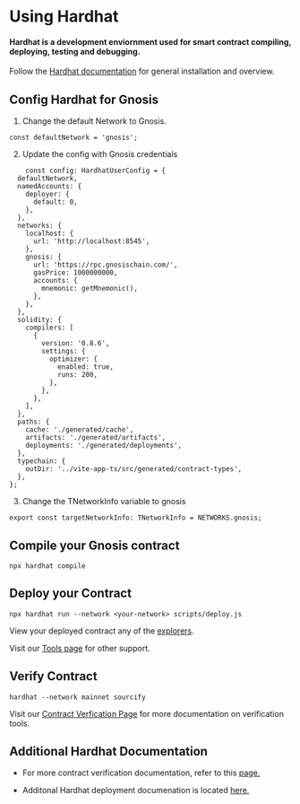 --- 
---

# Using Hardhat

#### Hardhat is a development enviornment used for smart contract compiling, deploying, testing and debugging.

Follow the [Hardhat documentation](https://hardhat.org/hardhat-runner/docs/getting-started#installation) for general installation and overview.

## Config Hardhat for Gnosis

1. Change the default Network to Gnosis.

```tsx title="/packages/hardhat-ts/hardhat.config.ts"
const defaultNetwork = 'gnosis';
```
2. Update the config with Gnosis credentials

```tsx showLineNumbers  title="/packages/hardhat-ts/hardhat.config.ts"
    const config: HardhatUserConfig = {
  defaultNetwork,
  namedAccounts: {
    deployer: {
      default: 0, 
    },
  },
  networks: {
    localhost: {
      url: 'http://localhost:8545',
    },
    gnosis: {
      url: 'https://rpc.gnosischain.com/',
      gasPrice: 1000000000,
      accounts: {
        mnemonic: getMnemonic(),
      },
    },
  },
  solidity: {
    compilers: [
      {
        version: '0.8.6',
        settings: {
          optimizer: {
            enabled: true,
            runs: 200,
          },
        },
      },
    ],
  },
  paths: {
    cache: './generated/cache',
    artifacts: './generated/artifacts',
    deployments: './generated/deployments',
  },
  typechain: {
    outDir: '../vite-app-ts/src/generated/contract-types',
  },
};
```

3. Change the TNetworkInfo variable to gnosis

```tsx title="/packages/[your-app]/hardhat.config.ts"
export const targetNetworkInfo: TNetworkInfo = NETWORKS.gnosis;
```

## Compile your Gnosis contract

```
npx hardhat compile
```

## Deploy your Contract

```
npx hardhat run --network <your-network> scripts/deploy.js
```

View your deployed contract any of the [explorers](/tools/explorers).

Visit our [Tools page](/tools) for other support.

## Verify Contract

```
hardhat --network mainnet sourcify
```

Visit our [Contract Verfication Page](/developers/verify/) for more documentation on verification tools.

## Additional Hardhat Documentation

- For more contract verification documentation, refer to this [page.](/developers/verify/README.md)

- Additonal Hardhat deployment documenation is located [here.](https://hardhat.org/hardhat-runner/docs/guides/deploying)